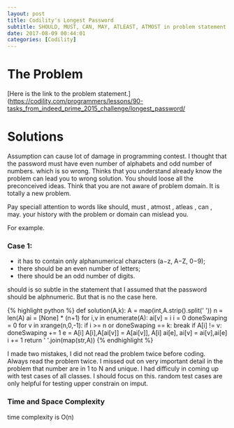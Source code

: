 ```yaml
---
layout: post
title: Codility's Longest Password
subtitle: SHOULD, MUST, CAN, MAY, ATLEAST, ATMOST in problem statement can make you feel dumb. 
date: 2017-08-09 00:44:01
categories: [Codility]
---
```

# The Problem
[Here is the link to the problem statement.](https://codility.com/programmers/lessons/90-tasks_from_indeed_prime_2015_challenge/longest_password/

# Solutions

Assumption can cause lot of damage in programming contest. I thought that the password must have even number of alphabets
and odd number of numbers. which is so wrong. Thinks that you understand already know the problem can lead you to wrong solution.
You should loose all the preconceived ideas. Think that you are not aware of problem domain. It is totally a new problem.

Pay speciall attention to words like should, must , atmost , atleas , can , may. your history with the problem or domain
can mislead you. 

For example.
### Case 1:
* it has to contain only alphanumerical characters (a−z, A−Z, 0−9);
* there should be an even number of letters;
* there should be an odd number of digits.

should is so subtle in the statement that I assumed that the password should be alphnumeric. But that is no the case here.

{% highlight python %}
def solution(A,k):
    A = map(int,A.strip().split(' '))
    n = len(A)
    ai = [None] * (n+1)
    for i,v in enumerate(A):
        ai[v] = i
    i = 0
    doneSwaping = 0
    for v in xrange(n,0,-1):
        if i >= n or doneSwaping == k:
            break
        if A[i] != v:
            doneSwaping += 1
            e = A[i]
            A[i],A[ai[v]] = A[ai[v]], A[i]
            ai[e], ai[v] = ai[v],ai[e] 
        i += 1
    return ' '.join(map(str,A))
{% endhighlight %}

I made two mistakes, I did not read the problem twice before coding. Always read the problem twice.
I missed out on very important detail in the problem that number are in 1 to N and unique.
I had difficuly in coming up with test cases of all classes. I should focus on this. random test cases are only helpful
for testing upper constrain on imput.

### Time and Space Complexity
time complexity is O(n)
